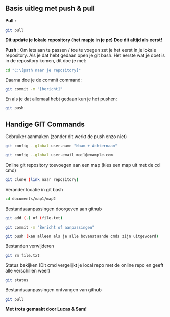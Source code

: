 ## Basis uitleg met push & pull
<strong>Pull :</strong>
```sh
git pull
```
**Dit update je lokale repository (het mapje in je pc)
Doe dit altijd als eerst!**

<strong>Push :</strong>
Om iets aan te passen / toe te voegen zet je het eerst in je lokale repository.
Als je dat hebt gedaan open je git bash.
Het eerste wat je doet is in de repository komen, dit doe je met:
```sh
cd "C:\[path naar je repository]"
```
Daarna doe je de commit command:
```sh
git commit -m "[bericht]"
```
En als je dat allemaal hebt gedaan kun je het pushen:
```sh
git push
```

## Handige GIT Commands
Gebruiker aanmaken (zonder dit werkt de push enzo niet)
```sh
git config --global user.name "Naam + Achternaam"
```
```sh
git config --global user.email mail@example.com
```

Online git repository toevoegen aan een map (kies een map uit met de cd cmd)
```sh
git clone (link naar repository)
```

Verander locatie in git bash
```sh
cd documents/map1/map2
```

Bestandsaanpassingen doorgeven aan github
```sh
git add (.) of (file.txt)
```
```sh
git commit -m "Bericht of aanpassingen"
```
```sh
git push (kan alleen als je alle bovenstaande cmds zijn uitgevoerd)
```

Bestanden verwijderen
```sh
git rm file.txt
```

Status bekijken (Dit cmd vergelijkt je local repo met de online repo en geeft alle verschillen weer)
```sh
git status
```

Bestandsaanpassingen ontvangen van github
```sh
git pull
```
<strong>Met trots gemaakt door Lucas & Sam!</strong>